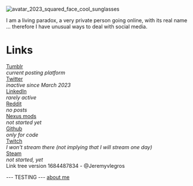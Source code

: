 
![avatar_2023_squared_face_cool_sunglasses](https://github.com/jeremyvlegros/Link-tree/assets/102573413/8d807d5f-186e-4995-837e-265ec9191843)

I am a living paradox, a very private person going online, with its real name ... therefore I have unusual ways to deal with social media.

# Links

<div>
	<a href="https://jeremyvlegros.tumblr.com/">
	 <div>Tumblr</div>
	</a>
	<div class="text_gray text_centered"><i>current posting platform</i></div>
 </div>

<div >
	<a href="https://twitter.com/jeremyvlegros">
	 <div>Twitter</div>
	</a>
	<div class="text_gray text_centered"><i>inactive since March 2023</i></div>
 </div>

<div >
	<a href="https://fr.linkedin.com/in/jeremyvlegros?trk=people-guest_people_search-card">
	 <div>LinkedIn</div>
	</a>
	<div class="text_gray text_centered"><i>rarely active</i></div>
 </div>

<div >
	<a href="https://www.reddit.com/user/jeremyvlegros">
	 <div>Reddit</div>
	</a>
	<div class="text_gray text_centered"><i>no posts</i></div>
 </div>

<div >
	<a href="https://www.nexusmods.com/users/152566508">
	 <div>Nexus mods</div>
	</a>
	<div class="text_gray text_centered"><i>not started yet</i></div>
 </div>

<div >
	<a href="https://github.com/jeremyvlegros">
	 <div>Github</div>
	</a>
	<div class="text_gray text_centered"><i> only for code</i></div>
 </div>

<div >
	<a href="https://www.twitch.tv/jeremyvlegros">
	 <div>Twitch</div>
	</a>
	<div class="text_gray text_centered"><i>I won't stream there (not implying that I will stream one day)</i></div>
 </div>

<div>
	<a href="https://steamcommunity.com/id/jeremyvlegros">
	 <div>Steam</div>
	</a>
	<div class="text_gray text_centered">
		<i> not started, yet</i>
	</div>
</div>

<span id="version">
	Link tree version 1684487834 - @Jeremyvlegros
</span>



































--- TESTING ---
<a href="about_me.md"> about me</a>





















